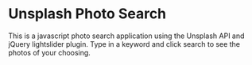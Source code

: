 # Unsplash Photo Search

This is a javascript photo search application using the Unsplash API and jQuery lightslider plugin. Type in a keyword and click search to see the photos of your choosing. 